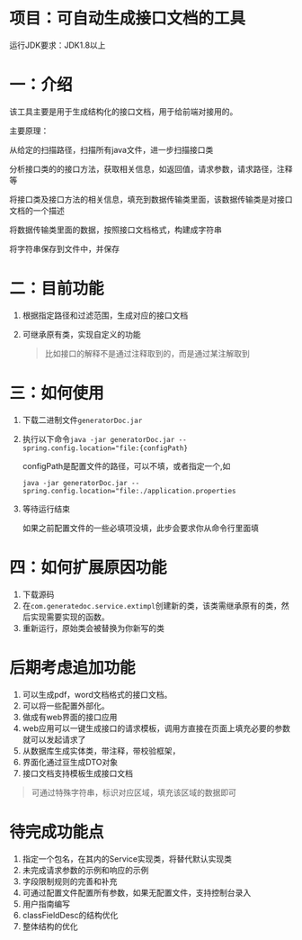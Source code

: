 # 项目：可自动生成接口文档的工具
运行JDK要求：JDK1.8以上  

# 一：介绍

该工具主要是用于生成结构化的接口文档，用于给前端对接用的。

主要原理：

从给定的扫描路径，扫描所有java文件，进一步扫描接口类

分析接口类的的接口方法，获取相关信息，如返回值，请求参数，请求路径，注释等

将接口类及接口方法的相关信息，填充到数据传输类里面，该数据传输类是对接口文档的一个描述

将数据传输类里面的数据，按照接口文档格式，构建成字符串

将字符串保存到文件中，并保存

# 二：目前功能

1. 根据指定路径和过滤范围，生成对应的接口文档

2. 可继承原有类，实现自定义的功能

   > 比如接口的解释不是通过注释取到的，而是通过某注解取到

# 三：如何使用

1. 下载二进制文件`generatorDoc.jar`

2. 执行以下命令`java -jar generatorDoc.jar --spring.config.location="file:{configPath}`

   configPath是配置文件的路径，可以不填，或者指定一个,如

   `java -jar generatorDoc.jar --spring.config.location="file:./application.properties`

3. 等待运行结束

   如果之前配置文件的一些必填项没填，此步会要求你从命令行里面填

# 四：如何扩展原因功能

1. 下载源码
2. 在`com.generatedoc.service.extimpl`创建新的类，该类需继承原有的类，然后实现需要实现的函数。
3. 重新运行，原始类会被替换为你新写的类



# 后期考虑追加功能
1. 可以生成pdf，word文档格式的接口文档。
2. 可以将一些配置外部化。
3. 做成有web界面的接口应用
4. web应用可以一键生成接口的请求模板，调用方直接在页面上填充必要的参数就可以发起请求了
5. 从数据库生成实体类，带注释，带校验框架，
6. 界面化通过豆生成DTO对象
7. 接口文档支持模板生成接口文档
> 可通过特殊字符串，标识对应区域，填充该区域的数据即可


# 待完成功能点
1. 指定一个包名，在其内的Service实现类，将替代默认实现类
2. 未完成请求参数的示例和响应的示例
3. 字段限制规则的完善和补充
4. 可通过配置文件配置所有参数，如果无配置文件，支持控制台录入
5. 用户指南编写
6. classFieldDesc的结构优化
7. 整体结构的优化

